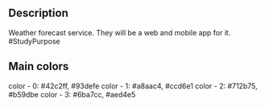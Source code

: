 ## Description

Weather forecast service. They will be a web and mobile app for it. #StudyPurpose

## Main colors

color - 0: #42c2ff, #93defe
color - 1: #a8aac4, #ccd6e1
color - 2: #712b75, #b59dbe
color - 3: #6ba7cc, #aed4e5
